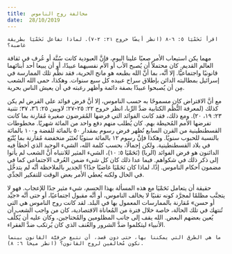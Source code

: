 ```yaml
---
title:  مخالفة روح الناموس
date:  28/10/2019
---
```


`اقرأ نَحَمْيَا ٥: ٦-٨ (انظر أيضًا خروج ٢١: ٢-٧). لماذا تفاعل نَحَمْيَا بطريقة غاضبة؟`

مهما يكن استيعاب الأمر صعبًا علينا اليوم، فإنَّ العبودية كانت سُنَّة أو عُرف في ثقافة العالم القديم. كان محتملاً أن يُصبح الأب أو الأم نفسيهما عبيدًا، أو أن يبيعا أحد أبنائهما قانونيًا واجتماعيًّا. إلا أنَّه، بما أنَّ الله بطبعه هو مانح الحرية، فقد نظَّم تلك الممارسة في إسرائيل بمطالبته الدائن بإطلاق سراح عبيده كل سبع سنوات. وهكذا، حمى الله الشعب مِن أن يُصبحوا عبيدًا بصفة دائمة وأظهر رغبته في أن يعيش الناس بحرية.

مع أنَّ الاقتراض كان مسموحًا به حسب الناموس، إلا أنَّ فرض فوائد على القرض لم يكن كذلك (لمعرفة النُّظُم الكتابية ضدَّ الرِّبا، انظر خروج ٢٢: ٢٥-٢٧؛ لاويين ٢٥: ٣٦، ٣٧؛ تثنية ٢٣: ١٩، ٢٠). ومع ذلك، فقد كانت الفوائد التي فرضها المُقرضون صغيرة مُقارنة بما كانت تفرضها الأمم المُحيطة بهم. كان يُطلب منهم دفع واحد من المائة شهريًا. مخطوطات القسطنطينية من القرن السابع تُظهر فرض رسوم بمقدار ٥٠ بالمائة للفضة و١٠٠ بالمائة بالنسبة للحبوب سنويًا. وهكذا فإنَّ رسوم ١٢ بالمائة سنويًا تُعتَبَر منخفضة مُقارنة بما يُتْبَع في بلاد القسطنطينية. ولكن إجمالًا، بحسب كلمة الله، الشيء الوحيد الذي أخطأ فيه الدائنون هو فرض الفوائد (الربا) (نَحَمْيَا ٥: ١٠)، الشيء المثير للانتباه أنَّ الشعب لم يأتوا إلى ذكر ذلك في شكواهم. فيما عدا ذلك كان كل شيء ضمن العُرف الاجتماعي كما في مضمون أحكام الناموس. إذًا، لماذا كان نَحَمْيَا غاضبًا جدًا؟ الجدير بالملاحظة أنَّه لم يتدخَّل في الحال ولكنه يُعطي الأمر بعض الوقت للتفكير الجدِّي.

حقيقة أن يتعامل نَحَمْيَا مع هذه المسألة بهذا الحسم، شيء مثير جدًا للإعجاب. فهو لا يتجنَّب مظلمًا لمجرَّد كونه تقنيًا لا يخالف الناموس، أو أنَّه مقبول اجتماعيًا، أو حتى أنَّه «جيِّد أو حسن» مُقارنة بالممارسات المعمول بها في البلد. لقد كانت روح الناموس هي التي تُنتهك في تلك الحالة، خاصة خلال فترة من المُعاناة الاقتصادية، كان من واجب الشعب أن يُعين بعضهم البعض. الله يقف إلى جانب المظلومين والمُحتاجين، وكان عليه أن يُكلِّف الأنبياء ليتكلموا ضدَّ الشرور والعُنف الذي كان يُرتكب ضدَّ الفقراء.

`ما هي الطرق التي يمكننا بها، حتى دون قصد، أن نتبع حرفيَّة القانون بينما نكون مُخالفين لروح القانون؟ (انظر ميخا ٦: ٨).`